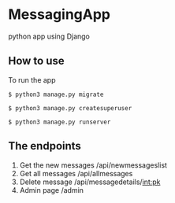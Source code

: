 # MessagingApp
python app using Django 


## How to use 
To run the app

```
$ python3 manage.py migrate 
```

```
$ python3 manage.py createsuperuser 
```


```
$ python3 manage.py runserver 
```


## The endpoints 
1. Get the new messages /api/newmessageslist
2. Get all messages /api/allmessages
3. Delete message /api/messagedetails/<int:pk> 
4. Admin page /admin




